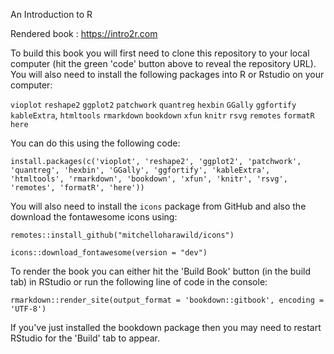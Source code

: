 An Introduction to R

Rendered book : https://intro2r.com

To build this book you will first need to clone this repository to your local computer (hit the green 'code' button above to reveal the repository URL). You will also need to install the following packages into R or Rstudio on your computer: 

`vioplot` `reshape2` `ggplot2` `patchwork` `quantreg` `hexbin` `GGally` `ggfortify` `kableExtra`, `htmltools` `rmarkdown` `bookdown` `xfun` `knitr` `rsvg` `remotes` `formatR` `here`

You can do this using the following code:

`install.packages(c('vioplot', 'reshape2', 'ggplot2', 'patchwork', 'quantreg', 'hexbin', 'GGally', 'ggfortify', 'kableExtra', 'htmltools', 'rmarkdown', 'bookdown', 'xfun', 'knitr', 'rsvg', 'remotes', 'formatR', 'here'))`

You will also need to install the `icons` package from GitHub and also the download the fontawesome icons using:

`remotes::install_github("mitchelloharawild/icons")`

`icons::download_fontawesome(version = "dev")`

To render the book you can either hit the 'Build Book' button (in the build tab) in RStudio or run the following line of code in the console:

`rmarkdown::render_site(output_format = 'bookdown::gitbook', encoding = 'UTF-8')`

If you've just installed the bookdown package then you may need to restart RStudio for the 'Build' tab to appear.